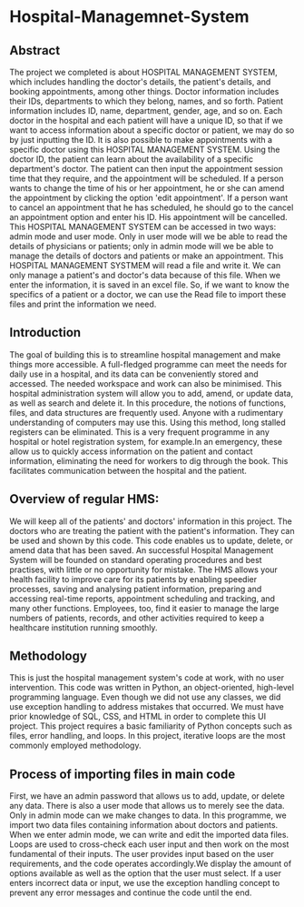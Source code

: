 # Hospital-Managemnet-System
## Abstract
The project we completed is about HOSPITAL MANAGEMENT SYSTEM, which includes handling the doctor's details, the patient's details, and booking appointments, among other things. Doctor information includes their IDs, departments to which they belong, names, and so forth. Patient information includes ID, name, department, gender, age, and so on. Each doctor in the hospital and each patient will have a unique ID, so that if we want to access information about a specific doctor or patient, we may do so by just inputting the ID. It is also possible to make appointments with a specific doctor using this HOSPITAL MANAGEMENT SYSTEM. Using the doctor ID, the patient can learn about the availability of a specific department's doctor. The patient can then input the appointment session time that they require, and the appointment will be scheduled. If a person wants to change the time of his or her appointment, he or she can amend the appointment by clicking the option 'edit appointment'. If a person want to cancel an appointment that he has scheduled, he should go to the cancel an appointment option and enter his ID. His appointment will be cancelled. This HOSPITAL MANAGEMENT SYSTEM can be accessed in two ways: admin mode and user mode. Only in user mode will we be able to read the details of physicians or patients; only in admin mode will we be able to manage the details of doctors and patients or make an appointment. This HOSPITAL MANAGEMENT SYSTMEM will read a file and write it. We can only manage a patient's and doctor's data because of this file. When we enter the information, it is saved in an excel file. So, if we want to know the specifics of a patient or a doctor, we can use the Read file to import these files and print the information we need.
## Introduction
The goal of building this is to streamline hospital management and make things more accessible. A full-fledged programme can meet the needs for daily use in a hospital, and its data can be conveniently stored and accessed. The needed workspace and work can also be minimised. This hospital administration system will allow you to add, amend, or update data, as well as search and delete it. In this procedure, the notions of functions, files, and data structures are frequently used. Anyone with a rudimentary understanding of computers may use this. Using this method, long stalled registers can be eliminated. This is a very frequent programme in any hospital or hotel registration system, for example.In an emergency, these allow us to quickly access information on the patient and contact information, eliminating the need for workers to dig through the book. This facilitates communication between the hospital and the patient.
## Overview of regular HMS:
We will keep all of the patients' and doctors' information in this project. The doctors who are treating the patient with the patient's information. They can be used and shown by this code. This code enables us to update, delete, or amend data that has been saved. An successful Hospital Management System will be founded on standard operating procedures and best practises, with little or no opportunity for mistake. The HMS allows your health facility to improve care for its patients by enabling speedier processes, saving and analysing patient information, preparing and accessing real-time reports, appointment scheduling and tracking, and many other functions. Employees, too, find it easier to manage the large numbers of patients, records, and other activities required to keep a healthcare institution running smoothly.
## Methodology
This is just the hospital management system's code at work, with no user intervention. This code was written in Python, an object-oriented, high-level programming language. Even though we did not use any classes, we did use exception handling to address mistakes that occurred. We must have prior knowledge of SQL, CSS, and HTML in order to complete this UI project. This project requires a basic familiarity of Python concepts such as files, error handling, and loops. In this project, iterative loops are the most commonly employed methodology.
## Process of importing files in main code
First, we have an admin password that allows us to add, update, or delete any data. There is also a user mode that allows us to merely see the data. Only in admin mode can we make changes to data. In this programme, we import two data files containing information about doctors and patients. When we enter admin mode, we can write and edit the imported data files. Loops are used to cross-check each user input and then work on the most fundamental of their inputs. The user provides input based on the user requirements, and the code operates accordingly.We display the amount of options available as well as the option that the user must select. If a user enters incorrect data or input, we use the exception handling concept to prevent any error messages and continue the code until the end.
